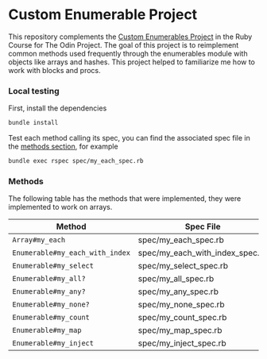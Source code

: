 # Custom Enumerable Project

This repository complements the [Custom Enumerables Project](https://www.theodinproject.com/lessons/ruby-custom-enumerables) in the Ruby Course for The Odin Project. The goal of this project is to reimplement common methods used frequently through the enumerables module with objects like arrays and hashes. This project helped to familiarize me how to work with blocks and procs.

### Local testing

First, install the dependencies

```bash
bundle install
```

Test each method calling its spec, you can find the associated spec file in the [methods section](#methods), for example

```bash
bundle exec rspec spec/my_each_spec.rb
```

### Methods

The following table has the methods that were implemented, they were implemented to work on arrays.

| Method                          | Spec File                       |
| ------------------------------- | ------------------------------- |
| `Array#my_each`                 | spec/my_each_spec.rb            |
| `Enumerable#my_each_with_index` | spec/my_each_with_index_spec.rb |
| `Enumerable#my_select`          | spec/my_select_spec.rb          |
| `Enumerable#my_all?`            | spec/my_all_spec.rb             |
| `Enumerable#my_any?`            | spec/my_any_spec.rb             |
| `Enumerable#my_none?`           | spec/my_none_spec.rb            |
| `Enumerable#my_count`           | spec/my_count_spec.rb           |
| `Enumerable#my_map`             | spec/my_map_spec.rb             |
| `Enumerable#my_inject`          | spec/my_inject_spec.rb          |  